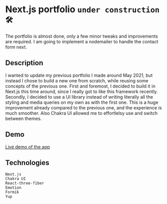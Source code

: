 # **Next.js portfolio** `under construction 🛠`

The portfolio is almost done, only a few minor tweaks and improvements are required.
I am going to implement a nodemailer to handle the contact form next.

## Description

I wanted to update my previous portfolio I made around May 2021, but instead I chose to build a new one from scratch,
while reusing some concepts of the previous one.
First and foremost, I decided to build it in Next.js this time around, since I really got to like this framework recently.
Secondly, I decided to use a UI library instead of writing literally all the styling and media queries on my own as with the first one.
This is a huge improvement already compared to the previous one, and the experience is much smoother.
Also Chakra UI allowed me to effortlelsy use and switch between themes.

## Demo

[Live demo of the app](https://pbyszek.com)

## Technologies

    Next.js
    Chakra UI
    React-three-fiber
    Emotion
    Formik
    Yup
